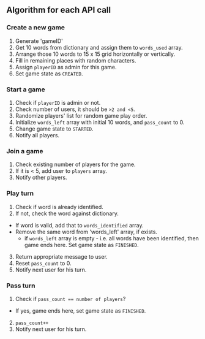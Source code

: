 ## Algorithm for each API call

### Create a new game
1. Generate 'gameID'
2. Get 10 words from dictionary and assign them to `words_used` array.
3. Arrange those 10 words to 15 x 15 grid horizontally or vertically.
4. Fill in remaining places with random characters.
5. Assign `playerID` as admin for this game.
6. Set game state as `CREATED`.

### Start a game
1. Check if `playerID` is admin or not.
2. Check number of users, it should be `>2 and <5`.
3. Randomize players' list for random game play order.
4. Initialize `words_left` array with initial 10 words, and `pass_count` to 0.
5. Change game state to `STARTED`.
6. Notify all players.

### Join a game
1. Check existing number of players for the game.
2. If it is < 5, add user to `players` array.
3. Notify other players.

### Play turn
1. Check if word is already identified.
2. If not, check the word against dictionary.
  - If word is valid, add that to `words_identified` array.
  - Remove the same word from 'words_left' array, if exists.
    - if `words_left` array is empty - i.e. all words have been identified, then game ends here. Set game state as `FINISHED`.
3. Return appropriate message to user.
4. Reset `pass_count` to 0.
5. Notify next user for his turn.

### Pass turn
1. Check if `pass_count == number of players`?
  - If yes, game ends here, set game state as `FINISHED`.
2. `pass_count++`
3. Notify next user for his turn.
